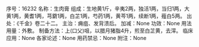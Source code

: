 序号：16232
名称：生肉膏
组成：生地黄1斤，辛夷2两，独活1两，当归1两，大黄1两，黄耆1两，芎藭1两，白芷1两，芍药1两，黄芩1两，续断1两，薤白5两。
出处：《千金》卷二十二。
主治：痈疽、发背溃后。
加减：None
功效：None
用法用量：外敷。
制备方法：上(口父)咀，以腊月猪脂4升，煎至白芷黄，去滓。
临床应用：None
各家论述：None
用药禁忌：None
附注：None
